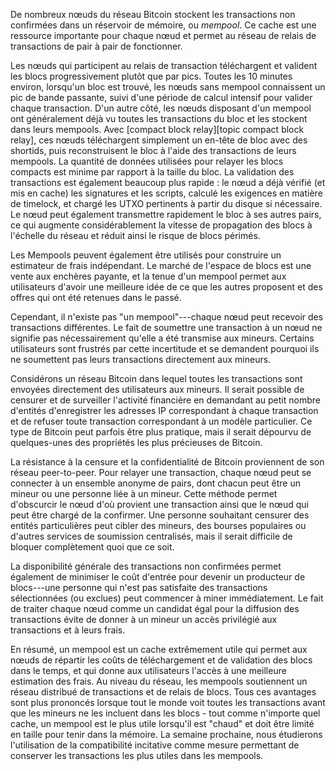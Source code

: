 <!--
  300 to 1000 words
  put title in main newsletter
  put links in this file
  for any subheads use h3 (i.e., ###)
  illustrations welcome (max width 800px)
  if uncertain about anything, just do what seems best and harding will edit
-->

De nombreux nœuds du réseau Bitcoin stockent les transactions non confirmées dans un réservoir de mémoire, ou _mempool_. Ce cache
est une ressource importante pour chaque nœud et permet au réseau de relais de transactions de pair à pair de fonctionner.

Les nœuds qui participent au relais de transaction téléchargent et valident les blocs progressivement plutôt que par pics. Toutes
les 10 minutes environ, lorsqu'un bloc est trouvé, les nœuds sans mempool connaissent un pic de bande passante, suivi d'une période
de calcul intensif pour valider chaque transaction.  D'un autre côté, les nœuds disposant d'un mempool ont généralement déjà vu
toutes les transactions du bloc et les stockent dans leurs mempools. Avec [compact block relay][topic compact block relay], ces
nœuds téléchargent simplement un en-tête de bloc avec des shortids, puis reconstruisent le bloc à l'aide des transactions de leurs
mempools.
La quantité de données utilisées pour relayer les blocs compacts est minime par rapport à la taille du bloc. La validation des
transactions est également beaucoup plus rapide : le nœud a déjà vérifié (et mis en cache) les signatures et les scripts, calculé
les exigences en matière de timelock, et chargé les UTXO pertinents à partir du disque si nécessaire. Le nœud peut également
transmettre rapidement le bloc à ses autres pairs, ce qui augmente considérablement la vitesse de propagation des blocs à l'échelle
du réseau et réduit ainsi le risque de blocs périmés.

Les Mempools peuvent également être utilisés pour construire un estimateur de frais indépendant. Le marché de l'espace de blocs est
une vente aux enchères payante, et la tenue d'un mempool permet aux utilisateurs d'avoir une meilleure idée de ce que les autres
proposent et des offres qui ont été retenues dans le passé.

Cependant, il n'existe pas "un mempool"---chaque nœud peut recevoir des transactions différentes. Le fait de soumettre une
transaction à un nœud ne signifie pas nécessairement qu'elle a été transmise aux mineurs. Certains utilisateurs sont frustrés par
cette incertitude et se demandent pourquoi ils ne soumettent pas leurs transactions directement aux mineurs.

Considérons un réseau Bitcoin dans lequel toutes les transactions sont envoyées directement des utilisateurs aux mineurs. Il serait
possible de censurer et de surveiller l'activité financière en demandant au petit nombre d'entités d'enregistrer les adresses IP
correspondant à chaque transaction et de refuser toute transaction correspondant à un modèle particulier. Ce type de Bitcoin peut
parfois être plus pratique, mais il serait dépourvu de quelques-unes des propriétés les plus précieuses de Bitcoin.

La résistance à la censure et la confidentialité de Bitcoin proviennent de son réseau peer-to-peer. Pour relayer une transaction,
chaque nœud peut se connecter à un ensemble anonyme de pairs, dont chacun peut être un mineur ou une personne liée à un mineur.
Cette méthode permet d'obscurcir le nœud d'où provient une transaction ainsi que le nœud qui peut être chargé de la confirmer. Une
personne souhaitant censurer des entités particulières peut cibler des mineurs, des bourses populaires ou d'autres services de
soumission centralisés, mais il serait difficile de bloquer complètement quoi que ce soit.

La disponibilité générale des transactions non confirmées permet également de minimiser le coût d'entrée pour devenir un producteur
de blocs---une personne qui n'est pas satisfaite des transactions sélectionnées (ou exclues) peut commencer à miner immédiatement.
Le fait de traiter chaque nœud comme un candidat égal pour la diffusion des transactions évite de donner à un mineur un accès
privilégié aux transactions et à leurs frais.

En résumé, un mempool est un cache extrêmement utile qui permet aux nœuds de répartir les coûts de téléchargement et de validation
des blocs dans le temps, et qui donne aux utilisateurs l'accès à une meilleure estimation des frais. Au niveau du réseau, les
mempools soutiennent un réseau distribué de transactions et de relais de blocs.
Tous ces avantages sont plus prononcés lorsque tout le monde voit toutes les transactions avant que les mineurs ne les incluent dans
les blocs - tout comme n'importe quel cache, un mempool est le plus utile lorsqu'il est "chaud" et doit être limité en taille pour
tenir dans la mémoire. La semaine prochaine, nous étudierons l'utilisation de la compatibilité incitative comme mesure permettant de
conserver les transactions les plus utiles dans les mempools.
